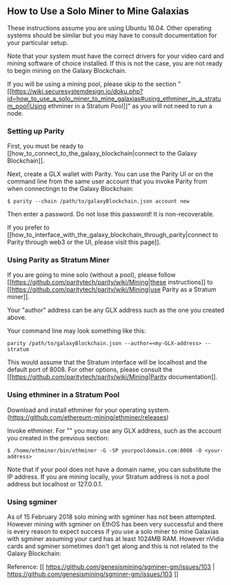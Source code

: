 ## How to Use a Solo Miner to Mine Galaxias

These instructions assume you are using Ubuntu 16.04.  Other operating systems should be similar but you may have to consult documentation for your particular setup.

Note that your system must have the correct drivers for your video card and mining software of choice installed.  If this is not the case, you are not ready to begin mining on the Galaxy Blockchain.

If you will be using a mining pool, please skip to the section "[[https://wiki.securesystemdesign.io/doku.php?id=how_to_use_a_solo_miner_to_mine_galaxias#using_ethminer_in_a_stratum_pool|Using ethminer in a Stratum Pool]]" as you will not need to run a node.

### Setting up Parity 

First, you must be ready to [[how_to_connect_to_the_galaxy_blockchain|connect to the Galaxy Blockchain]].

Next, create a GLX wallet with Parity. You can use the Parity UI or on the command line from the same user account that you invoke Parity from when connectingn to the Galaxy Blockchain:

```
$ parity --chain /path/to/galaxyBlockchain.json account new
```

Then enter a password.  Do not lose this password!  It is non-recoverable.

If you prefer to [[how_to_interface_with_the_galaxy_blockchain_through_parity|connect to Parity through web3 or the UI, please visit this page]].

### Using Parity as Stratum Miner 

If you are going to mine solo (without a pool), please follow [[https://github.com/paritytech/parity/wiki/Mining|these instructions]] to [[https://github.com/paritytech/parity/wiki/Mining|use Parity as a Stratum miner]].  

Your "author" address can be any GLX address such as the one you created above.

Your command line may look something like this:

```
parity /path/to/galaxyBlockchain.json --author=<my-GLX-address> --stratum
```

This would assume that the Stratum interface will be localhost and the default port of 8008. For other options, please consult the [[https://github.com/paritytech/parity/wiki/Mining|Parity documentation]].

### Using ethminer in a Stratum Pool 

Download and install ethminer for your operating system.  (https://github.com/ethereum-mining/ethminer/releases)

Invoke ethminer.  For "<your-address>" you may use any GLX address, such as the account you created in the previous section:

```
$ /home/ethminer/bin/ethminer -G -SP yourpooldomain.com:8008 -O <your-address>
```

Note that if your pool does not have a domain name, you can substitute the IP address.  If you are mining locally, your Stratum address is not a pool address but localhost or 127.0.0.1.

### Using sgminer 

As of 15 February 2018 solo mining with sgminer has not been attempted.  However mining with sgminer on EthOS has been very successful and there is every reason to expect success if you use a solo miner to mine Galaxias with sgminer assuming your card has at least 1024MB RAM.  However nVidia cards and sgminer sometimes don't get along and this is not related to the Galaxy Blockchain: 

Reference: [[ https://github.com/genesismining/sgminer-gm/issues/103 | https://github.com/genesismining/sgminer-gm/issues/103 ]]
